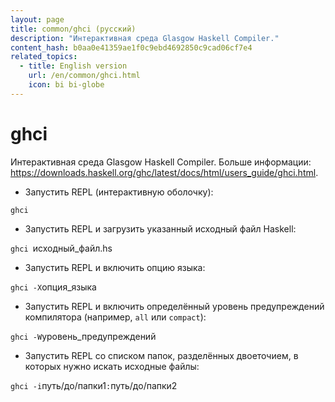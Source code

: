 ```yaml
---
layout: page
title: common/ghci (русский)
description: "Интерактивная среда Glasgow Haskell Compiler."
content_hash: b0aa0e41359ae1f0c9ebd4692850c9cad06cf7e4
related_topics:
  - title: English version
    url: /en/common/ghci.html
    icon: bi bi-globe
---
```

# ghci

Интерактивная среда Glasgow Haskell Compiler.
Больше информации: <https://downloads.haskell.org/ghc/latest/docs/html/users_guide/ghci.html>.

- Запустить REPL (интерактивную оболочку):

`ghci`

- Запустить REPL и загрузить указанный исходный файл Haskell:

`ghci `<span class="tldr-var badge badge-pill bg-dark-lm bg-white-dm text-white-lm text-dark-dm font-weight-bold">исходный_файл.hs</span>

- Запустить REPL и включить опцию языка:

`ghci -X`<span class="tldr-var badge badge-pill bg-dark-lm bg-white-dm text-white-lm text-dark-dm font-weight-bold">опция_языка</span>

- Запустить REPL и включить определённый уровень предупреждений компилятора (например, `all` или `compact`):

`ghci -W`<span class="tldr-var badge badge-pill bg-dark-lm bg-white-dm text-white-lm text-dark-dm font-weight-bold">уровень_предупреждений</span>

- Запустить REPL со списком папок, разделённых двоеточием, в которых нужно искать исходные файлы:

`ghci -i`<span class="tldr-var badge badge-pill bg-dark-lm bg-white-dm text-white-lm text-dark-dm font-weight-bold">путь/до/папки1</span>`:`<span class="tldr-var badge badge-pill bg-dark-lm bg-white-dm text-white-lm text-dark-dm font-weight-bold">путь/до/папки2</span>
